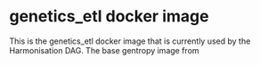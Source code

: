 # genetics_etl docker image

This is the genetics_etl docker image that is currently used by the Harmonisation DAG. The base gentropy image from
